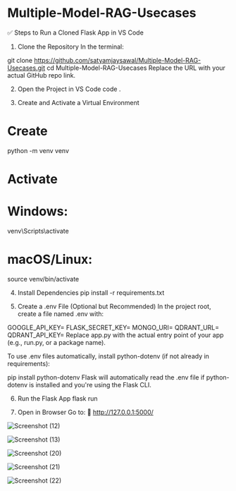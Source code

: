 # Multiple-Model-RAG-Usecases

✅ Steps to Run a Cloned Flask App in VS Code
1. Clone the Repository
In the terminal:

git clone https://github.com/satyamjaysawal/Multiple-Model-RAG-Usecases.git
cd Multiple-Model-RAG-Usecases
Replace the URL with your actual GitHub repo link.

2. Open the Project in VS Code
code .

3. Create and Activate a Virtual Environment
# Create
python -m venv venv

# Activate
# Windows:
venv\Scripts\activate
# macOS/Linux:
source venv/bin/activate

4. Install Dependencies
pip install -r requirements.txt

5. Create a .env File (Optional but Recommended)
In the project root, create a file named .env with:

GOOGLE_API_KEY=
FLASK_SECRET_KEY=
MONGO_URI=
QDRANT_URL=
QDRANT_API_KEY=
Replace app.py with the actual entry point of your app (e.g., run.py, or a package name).

To use .env files automatically, install python-dotenv (if not already in requirements):

pip install python-dotenv
Flask will automatically read the .env file if python-dotenv is installed and you're using the Flask CLI.


6. Run the Flask App
flask run

7. Open in Browser
Go to: 📍 http://127.0.0.1:5000/


![Screenshot (12)](https://github.com/user-attachments/assets/a4d41e28-f2c4-44f4-b1e0-07ba0db83049)

![Screenshot (13)](https://github.com/user-attachments/assets/bdc5ef22-b3e7-47f1-a108-7cc3ed1b0ecd)

![Screenshot (20)](https://github.com/user-attachments/assets/40b3f725-b170-4917-a9fb-3c23af240e01)

![Screenshot (21)](https://github.com/user-attachments/assets/427bd702-be10-4b96-b751-c5ae2d37953d)

![Screenshot (22)](https://github.com/user-attachments/assets/3f372fc1-07d2-4563-9c66-c4a2746be54d)
